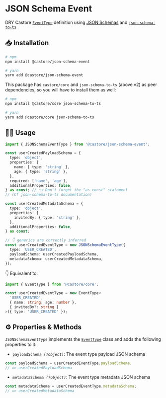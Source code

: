 # JSON Schema Event

DRY Castore [`EventType`](https://github.com/castore-dev/castore/#-eventtype) definition using [JSON Schemas](http://json-schema.org/understanding-json-schema/reference/index.html) and [`json-schema-to-ts`](https://github.com/ThomasAribart/json-schema-to-ts)

## 📥 Installation

```bash
# npm
npm install @castore/json-schema-event

# yarn
yarn add @castore/json-schema-event
```

This package has `castore/core` and `json-schema-to-ts` (above v2) as peer dependencies, so you will have to install them as well:

```bash
# npm
npm install @castore/core json-schema-to-ts

# yarn
yarn add @castore/core json-schema-to-ts
```

## 👩‍💻 Usage

```ts
import { JSONSchemaEventType } from '@castore/json-schema-event';

const userCreatedPayloadSchema = {
  type: 'object',
  properties: {
    name: { type: 'string' },
    age: { type: 'string' },
  },
  required: ['name', 'age'],
  additionalProperties: false,
} as const; // 👈 Don't forget the "as const" statement
// (Cf json-schema-to-ts documentation)

const userCreatedMetadataSchema = {
  type: 'object',
  properties: {
    invitedBy: { type: 'string' },
  },
  additionalProperties: false,
} as const;

// 👇 generics are correctly inferred
const userCreatedEventType = new JSONSchemaEventType({
  type: 'USER_CREATED',
  payloadSchema: userCreatedPayloadSchema,
  metadataSchema: userCreatedMetadataSchema,
});
```

👇 Equivalent to:

```ts
import { EventType } from '@castore/core';

const userCreatedEventType = new EventType<
  'USER_CREATED',
  { name: string; age: number },
  { invitedBy?: string }
>({ type: 'USER_CREATED' });
```

## ⚙️ Properties & Methods

`JSONSchemaEventType` implements the [`EventType`](https://github.com/castore-dev/castore/#-eventtype) class and adds the following properties to it:

- <code>payloadSchema <i>(?object)</i></code>: The event type payload JSON schema

```ts
const payloadSchema = userCreatedEventType.payloadSchema;
// => userCreatedPayloadSchema
```

- <code>metadataSchema <i>(?object)</i></code>: The event type metadata JSON schema

```ts
const metadataSchema = userCreatedEventType.metadataSchema;
// => userCreatedMetadataSchema
```
